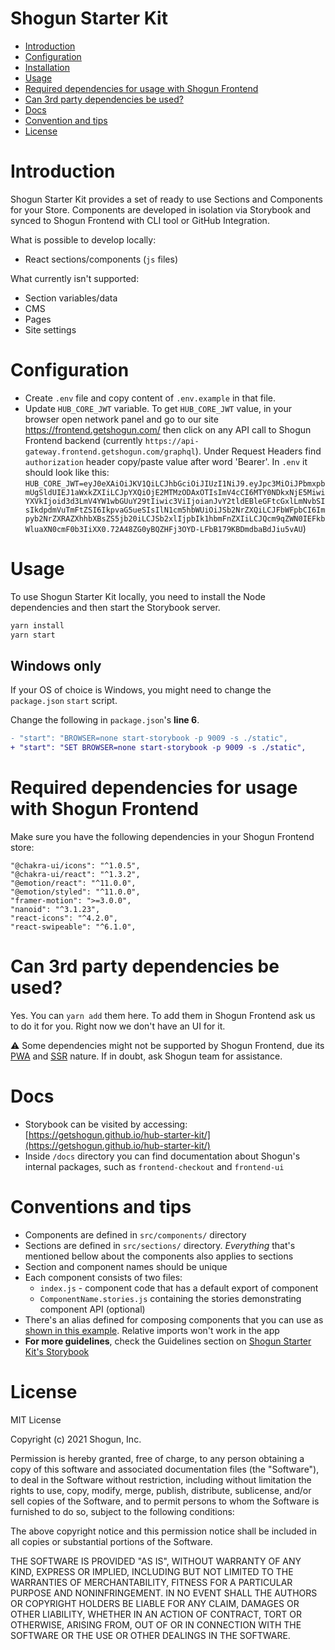 # Shogun Starter Kit

- [Introduction](#introduction)
- [Configuration](#configuration)
- [Installation](#installation)
- [Usage](#usage)
- [Required dependencies for usage with Shogun Frontend](#required-dependencies-for-usage-with-shogun-frontend)
- [Can 3rd party dependencies be used?](#can-3rd-party-dependencies-be-used)
- [Docs](#docs)
- [Convention and tips](#convention-and-tips)
- [License](#license)

# Introduction

Shogun Starter Kit provides a set of ready to use Sections and Components for your Store. Components are developed in isolation via Storybook and synced to Shogun Frontend with CLI tool or GitHub Integration.

What is possible to develop locally:

- React sections/components (`js` files)

What currently isn't supported:

- Section variables/data
- CMS
- Pages
- Site settings

# Configuration

- Create `.env` file and copy content of `.env.example` in that file.
- Update `HUB_CORE_JWT` variable. To get `HUB_CORE_JWT` value, in your browser open network panel and go to our site https://frontend.getshogun.com/ then click on any API call to Shogun Frontend backend (currently `https://api-gateway.frontend.getshogun.com/graphql`). Under Request Headers find `authorization` header copy/paste value after word 'Bearer'. In `.env` it should look like this:
  `HUB_CORE_JWT=eyJ0eXAiOiJKV1QiLCJhbGciOiJIUzI1NiJ9.eyJpc3MiOiJPbmxpbmUgSldUIEJ1aWxkZXIiLCJpYXQiOjE2MTMzODAxOTIsImV4cCI6MTY0NDkxNjE5MiwiYXVkIjoid3d3LmV4YW1wbGUuY29tIiwic3ViIjoianJvY2tldEBleGFtcGxlLmNvbSIsIkdpdmVuTmFtZSI6IkpvaG5ueSIsIlN1cm5hbWUiOiJSb2NrZXQiLCJFbWFpbCI6Impyb2NrZXRAZXhhbXBsZS5jb20iLCJSb2xlIjpbIk1hbmFnZXIiLCJQcm9qZWN0IEFkbWluaXN0cmF0b3IiXX0.72A48ZG0yBQZHFj3OYD-LFbB179KBDmdbaBdJiu5vAU`)

# Usage

To use Shogun Starter Kit locally, you need to install the Node dependencies and then start the Storybook server.

```bash
yarn install
yarn start
```

## Windows only

If your OS of choice is Windows, you might need to change the `package.json` `start` script.

Change the following in `package.json`'s **line 6**.

```diff
- "start": "BROWSER=none start-storybook -p 9009 -s ./static",
+ "start": "SET BROWSER=none start-storybook -p 9009 -s ./static",
```

# Required dependencies for usage with Shogun Frontend

Make sure you have the following dependencies in your Shogun Frontend store:

```
"@chakra-ui/icons": "^1.0.5",
"@chakra-ui/react": "^1.3.2",
"@emotion/react": "^11.0.0",
"@emotion/styled": "^11.0.0",
"framer-motion": ">=3.0.0",
"nanoid": "^3.1.23",
"react-icons": "^4.2.0",
"react-swipeable": "^6.1.0",
```

# Can 3rd party dependencies be used?

Yes. You can `yarn add` them here. To add them in Shogun Frontend ask us to do it for you. Right now we don't have an UI for it.

:warning: Some dependencies might not be supported by Shogun Frontend, due its [PWA](https://web.dev/progressive-web-apps/) and [SSR](https://developers.google.com/web/updates/2019/02/rendering-on-the-web#server-rendering) nature. If in doubt, ask Shogun team for assistance.

# Docs

- Storybook can be visited by accessing: [https://getshogun.github.io/hub-starter-kit/](https://getshogun.github.io/hub-starter-kit/)
- Inside `/docs` directory you can find documentation about Shogun's internal packages, such as `frontend-checkout` and `frontend-ui`

# Conventions and tips

- Components are defined in `src/components/` directory
- Sections are defined in `src/sections/` directory. _Everything_ that's mentioned bellow about the components also applies to sections
- Section and component names should be unique
- Each component consists of two files:
  - `index.js` - component code that has a default export of component
  - `ComponentName.stories.js` containing the stories demonstrating component API (optional)
- There's an alias defined for composing components that you can use as [shown in this example](./src/sections/Banner/index.js). Relative imports won't work in the app
- **For more guidelines**, check the Guidelines section on [Shogun Starter Kit's Storybook](https://getshogun.github.io/hub-starter-kit/?path=/story/docs-guidelines--page)

# License

MIT License

Copyright (c) 2021 Shogun, Inc.

Permission is hereby granted, free of charge, to any person obtaining a copy
of this software and associated documentation files (the "Software"), to deal
in the Software without restriction, including without limitation the rights
to use, copy, modify, merge, publish, distribute, sublicense, and/or sell
copies of the Software, and to permit persons to whom the Software is
furnished to do so, subject to the following conditions:

The above copyright notice and this permission notice shall be included in all
copies or substantial portions of the Software.

THE SOFTWARE IS PROVIDED "AS IS", WITHOUT WARRANTY OF ANY KIND, EXPRESS OR
IMPLIED, INCLUDING BUT NOT LIMITED TO THE WARRANTIES OF MERCHANTABILITY,
FITNESS FOR A PARTICULAR PURPOSE AND NONINFRINGEMENT. IN NO EVENT SHALL THE
AUTHORS OR COPYRIGHT HOLDERS BE LIABLE FOR ANY CLAIM, DAMAGES OR OTHER
LIABILITY, WHETHER IN AN ACTION OF CONTRACT, TORT OR OTHERWISE, ARISING FROM,
OUT OF OR IN CONNECTION WITH THE SOFTWARE OR THE USE OR OTHER DEALINGS IN THE
SOFTWARE.
